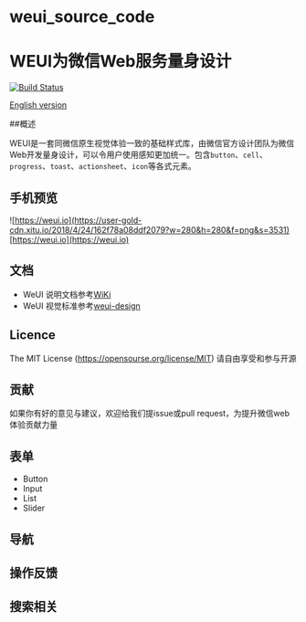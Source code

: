 # weui_source_code
WEUI为微信Web服务量身设计
====

[![Build Status](https://user-gold-cdn.xitu.io/2018/4/24/162f7821139fc1c8)](https://travis-ci.org/Tencent/weui )

[English version](README.md)

##概述

WEUI是一套同微信原生视觉体验一致的基础样式库，由微信官方设计团队为微信Web开发量身设计，可以令用户使用感知更加统一。包含`button`、`cell`、`progress`、`toast`、`actionsheet`、`icon`等各式元素。

## 手机预览
![https://weui.io](https://user-gold-cdn.xitu.io/2018/4/24/162f78a08ddf2079?w=280&h=280&f=png&s=3531)
[https://weui.io](https://weui.io)

## 文档
- WeUI 说明文档参考[WiKi](https://github.com/Tencent/wei/wiki)
- WeUI 视觉标准参考[weui-design](https://github.com/weui/weui-design)

## Licence
The MIT License (https://opensourse.org/license/MIT)
请自由享受和参与开源

## 贡献
如果你有好的意见与建议，欢迎给我们提issue或pull request，为提升微信web体验贡献力量

## 表单
 - Button
 - Input
 - List
 - Slider

## 导航

## 操作反馈

## 搜索相关